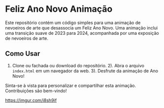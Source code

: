 # Feliz Ano Novo Animação

Este repositório contém um código simples para uma animação de nevoeiros de arte que desassocia um Feliz Ano Novo. Uma animação inclui uma transição suave de 2023 para 2024, acompanhada por uma exposição de nevoeiros de arte.

## Como Usar
1. Clone ou fachada ou download do repositório.
2). Abra o arquivo `index.html` em um navegador da web.
3). Desfrute da animação de Ano Novo!

Sinta-se à vista para personalizar e compartilhar esta animação. Contribuições são bem-vindo!

https://imgur.com/i8sh9if
